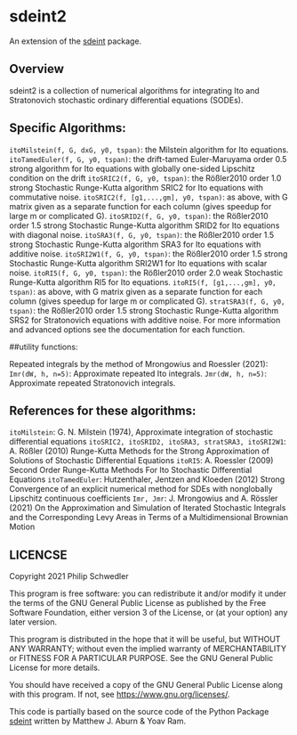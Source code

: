 # sdeint2

An extension of the [sdeint](https://github.com/mattja/sdeint) package.

## Overview
sdeint2 is a collection of numerical algorithms for integrating Ito and Stratonovich stochastic ordinary differential equations (SODEs).

## Specific Algorithms:

`itoMilstein(f, G, dxG, y0, tspan)`: the Milstein algorithm for Ito equations.
``itoTamedEuler(f, G, y0, tspan)``: the drift-tamed Euler-Maruyama order 0.5 strong algorithm for Ito equations with globally one-sided Lipschitz condition on the drift
``itoSRIC2(f, G, y0, tspan)``: the Rößler2010 order 1.0 strong Stochastic Runge-Kutta algorithm SRIC2 for Ito equations with commutative noise.
``itoSRIC2(f, [g1,...,gm], y0, tspan)``: as above, with G matrix given as a separate function for each column (gives speedup for large m or complicated G).
``itoSRID2(f, G, y0, tspan)``: the Rößler2010 order 1.5 strong Stochastic Runge-Kutta algorithm SRID2 for Ito equations with diagonal noise.
``itoSRA3(f, G, y0, tspan)``: the Rößler2010 order 1.5 strong Stochastic Runge-Kutta algorithm SRA3 for Ito equations with additive noise.
``itoSRI2W1(f, G, y0, tspan)``: the Rößler2010 order 1.5 strong Stochastic Runge-Kutta algorithm SRI2W1 for Ito equations with scalar noise.
``itoRI5(f, G, y0, tspan)``: the Rößler2010 order 2.0 weak Stochastic Runge-Kutta algorithm RI5 for Ito equations.
``itoRI5(f, [g1,...,gm], y0, tspan)``: as above, with G matrix given as a separate function for each column (gives speedup for large m or complicated G).
``stratSRA3(f, G, y0, tspan)``: the Rößler2010 order 1.5 strong Stochastic Runge-Kutta algorithm SRS2 for Stratonovich equations with additive noise.
For more information and advanced options see the documentation for each function.

##utility functions:

Repeated integrals by the method of Mrongowius and Roessler (2021):
``Imr(dW, h, n=5)``: Approximate repeated Ito integrals.
``Jmr(dW, h, n=5)``: Approximate repeated Stratonovich integrals.


## References for these algorithms:

``itoMilstein``: 
G. N. Milstein (1974), Approximate integration of stochastic differential equations
``itoSRIC2, itoSRID2, itoSRA3, stratSRA3, itoSRI2W1``: 
A. Rößler (2010) Runge-Kutta Methods for the Strong Approximation of Solutions of Stochastic Differential Equations
``itoRI5``:
A. Roessler (2009) Second Order Runge-Kutta Methods For Ito Stochastic Differential Equations
``itoTamedEuler``:
Hutzenthaler, Jentzen and Kloeden (2012) Strong Convergence of an explicit numerical method for SDEs with nonglobally Lipschitz continuous coefficients
``Imr, Jmr``:
J. Mrongowius and A. Rössler (2021) On the Approximation and Simulation of Iterated Stochastic Integrals and the Corresponding Levy Areas in Terms of a Multidimensional Brownian Motion

## LICENCSE
Copyright 2021 Philip Schwedler

This program is free software: you can redistribute it and/or modify
it under the terms of the GNU General Public License as published by
the Free Software Foundation, either version 3 of the License, or
(at your option) any later version.

This program is distributed in the hope that it will be useful,
but WITHOUT ANY WARRANTY; without even the implied warranty of
MERCHANTABILITY or FITNESS FOR A PARTICULAR PURPOSE.  See the
GNU General Public License for more details.

You should have received a copy of the GNU General Public License
along with this program.  If not, see <https://www.gnu.org/licenses/>.

This code is partially based on the source code of the Python Package
[sdeint](https://github.com/mattja/sdeint) written by Matthew J. Aburn & Yoav Ram.
